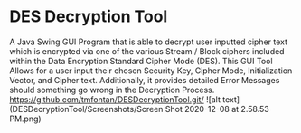 # DES Decryption Tool
A Java Swing GUI Program that is able to decrypt user inputted cipher text which is encrypted via one of the various Stream / Block ciphers included within the Data Encryption Standard Cipher Mode (DES).  This GUI Tool Allows for a user input their chosen Security Key, Cipher Mode, Initialization Vector, and Cipher text. Additionally, it provides detailed Error Messages should something go wrong in the Decryption Process.
https://github.com/tmfontan/DESDecryptionTool.git/
![alt text](DESDecryptionTool/Screenshots/Screen Shot 2020-12-08 at 2.58.53 PM.png)
